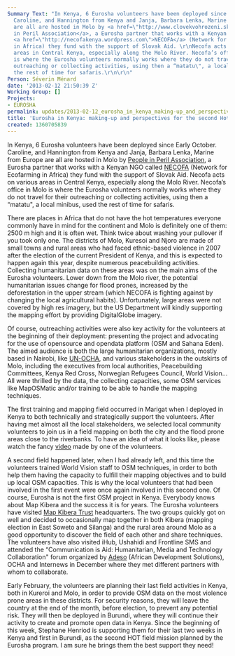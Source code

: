 ```yaml
---
Summary Text: "In Kenya, 6 Eurosha volunteers have been deployed since Early October.
  Caroline, and Hannington from Kenya and Janja, Barbara Lenka, Marine from Europe
  are all are hosted in Molo by <a href=\"http://www.clovekvohrozeni.sk/en/\">People
  in Peril Association</a>, a Eurosha partner that works with a Kenyan NGO called
  <a href=\"http://necofakenya.wordpress.com\">NECOFA</a> (Network for Ecofarming
  in Africa) they fund with the support of Slovak Aid. \r\nNecofa acts on various
  areas in Central Kenya, especially along the Molo River. Necofa’s office in Molo
  is where the Eurosha volunteers normally works where they do not travel for their
  outreaching or collecting activities, using then a “matatu\", a local minibus, used
  the rest of time for safaris.\r\n\r\n"
Person: Séverin Ménard
date: '2013-02-12 21:50:39 Z'
Working Group: []
Projects:
- EUROSHA
permalink: updates/2013-02-12_eurosha_in_kenya_making-up_and_perspectives_for_the_second_hot_support
title: 'Eurosha in Kenya: making-up and perspectives for the second Hot support'
created: 1360705839
---
```

<p>In Kenya, 6 Eurosha volunteers have been deployed since Early October. Caroline, and Hannington from Kenya and Janja, Barbara Lenka, Marine from Europe are all are hosted in Molo by <a href="http://www.clovekvohrozeni.sk/en/">People in Peril Association</a>, a Eurosha partner that works with a Kenyan NGO called <a href="http://necofakenya.wordpress.com">NECOFA</a> (Network for Ecofarming in Africa) they fund with the support of Slovak Aid. Necofa acts on various areas in Central Kenya, especially along the Molo River. Necofa’s office in Molo is where the Eurosha volunteers normally works where they do not travel for their outreaching or collecting activities, using then a “matatu", a local minibus, used the rest of time for safaris.</p><p>There are places in Africa that do not have the hot temperatures everyone commonly have in mind for the continent and Molo is definitely one of them: 2500 m high and it is often wet. Think twice about washing your pullover if you took only one. The districts of Molo, Kuresoi and Njoro are made of small towns and rural areas who had faced ethnic-based violence in 2007 after the election of the current President of Kenya, and this is expected to happen again this year, despite numerous peacebuilding activities. Collecting humanitarian data on these areas was on the main aims of the Eurosha volunteers. Lower down from the Molo river, the potential humanitarian issues change for flood prones, increased by the deforestation in the upper stream (which NECOFA is fighting against by changing the local agricultural habits). Unfortunately, large areas were not covered by high res imagery, but the US Department will kindly supporting the mapping effort by providing DigitalGlobe imagery.</p><p>Of course, outreaching activities were also key activity for the volunteers at the beginning of their deployment: presenting the project and advocating for the use of opensource and opendata platform (OSM and Sahana Eden). The aimed audience is both the large humanitarian organizations, mostly based in Nairobi, like <a href="http://www.unocha.org/eastern-africa/">UN-OCHA</a>, and various stakeholders in the outskirts of Molo, including the executives from local authorities, Peacebuilding Committees, Kenya Red Cross, Norwegian Refugees Council, World Vision... All were thrilled by the data, the collecting capacities, some OSM services like MapOSMatic and/or training to be able to handle the mapping techniques.</p><p>The first training and mapping field occurred in Marigat when I deployed in Kenya to both technically and strategically support the volunteers. After having met almost all the local stakeholders, we selected local community volunteers to join us in a field mapping on both the city and the flood prone areas close to the riverbanks. To have an idea of what it looks like, please watch the fancy <a href="vimeo.com/54556023">video</a> made by one of the volunteers.</p><p>A second field happened later, when I had already left, and this time the volunteers trained World Vision staff to OSM techniques, in order to both help them having the capacity to fulfill their mapping objectives and to build up local OSM capacities. This is why the local volunteers that had been involved in the first event were once again involved in this second one. Of course, Eurosha is not the first OSM project in Kenya. Everybody knows about Map Kibera and the success it is for years. The Eurosha volunteers have visited <a href="http://www.mapkibera.org/blog/tag/map-kibera-trust/">Map Kibera Trust</a> headquarters. The two groups quickly got on well and decided to occasionally map together in both Kibera (mapping election in East Soweto and Silanga) and the rural area around Molo as a good opportunity to discover the field of each other and share techniques. The volunteers have also visited iHub, Ushahidi and Frontline SMS and attended the “Communication is Aid: Humanitarian, Media and Technology Collaboration" forum organized by <a href="http://adesoafrica.org/">Adeso</a> (African Development Solutions), OCHA and Internews in December where they met different partners with whom to collaborate.</p><p>Early February, the volunteers are planning their last field activities in Kenya, both in Kureroi and Molo, in order to provide OSM data on the most violence prone areas in these districts. For security reasons, they will leave the country at the end of the month, before election, to prevent any potential risk. They will then be deployed in Burundi, where they will continue their activity to create and promote open data in Kenya. Since the beginning of this week, Stephane Henriod is supporting them for their last two weeks in Kenya and first in Burundi, as the second HOT field mission planned by the Eurosha program. I am sure he brings them the best support they need!</p>
